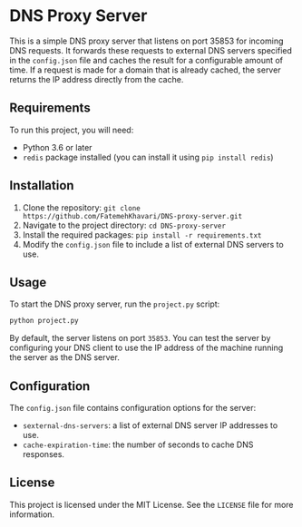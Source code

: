 # DNS Proxy Server

This is a simple DNS proxy server that listens on port 35853 for incoming DNS requests. It forwards these requests to external DNS servers specified in the `config.json` file and caches the result for a configurable amount of time. If a request is made for a domain that is already cached, the server returns the IP address directly from the cache.

## Requirements

To run this project, you will need:

- Python 3.6 or later
- `redis` package installed (you can install it using `pip install redis`)

## Installation

1. Clone the repository: `git clone https://github.com/FatemehKhavari/DNS-proxy-server.git`
2. Navigate to the project directory: `cd DNS-proxy-server`
3. Install the required packages: `pip install -r requirements.txt`
4. Modify the `config.json` file to include a list of external DNS servers to use.

## Usage

To start the DNS proxy server, run the `project.py` script:

```bash
python project.py
```

By default, the server listens on port `35853`. You can test the server by configuring your DNS client to use the IP address of the machine running the server as the DNS server.

## Configuration

The `config.json` file contains configuration options for the server:

- `sexternal-dns-servers`: a list of external DNS server IP addresses to use.
- `cache-expiration-time`: the number of seconds to cache DNS responses.

## License

This project is licensed under the MIT License. See the `LICENSE` file for more information.